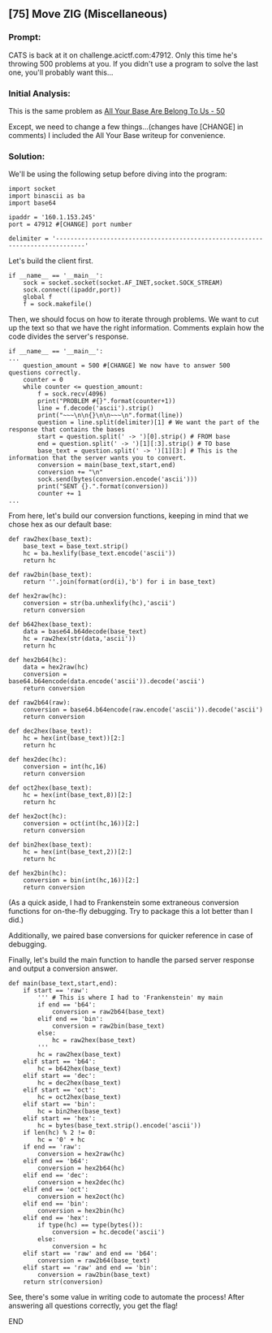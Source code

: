 ## [75] Move ZIG (Miscellaneous)

### Prompt:
CATS is back at it on challenge.acictf.com:47912. Only this time he's throwing 500 problems at you. If you didn't use a program to solve the last one, you'll probably want this...

### Initial Analysis:
This is the same problem as [All Your Base Are Belong To Us - 50](https://rbf-shadowhunter.github.io/ctf/2020_ACICTF_Cyber_Stakes/allyourbase.html)

Except, we need to change a few things...(changes have [CHANGE] in comments)  I included the All Your Base writeup for convenience.

### Solution:
We'll be using the following setup before diving into the program:
```
import socket
import binascii as ba
import base64

ipaddr = '160.1.153.245'
port = 47912 #[CHANGE] port number

delimiter = '------------------------------------------------------------------------------'
```

Let's build the client first.

```
if __name__ == '__main__':
    sock = socket.socket(socket.AF_INET,socket.SOCK_STREAM)
    sock.connect((ipaddr,port))
    global f
    f = sock.makefile()
```

Then, we should focus on how to iterate through problems.  We want to cut up the text so that we have the right information.  Comments explain how the code divides the server's response.

```
if __name__ == '__main__':
...
    question_amount = 500 #[CHANGE] We now have to answer 500 questions correctly.
    counter = 0
    while counter <= question_amount:
        f = sock.recv(4096)
        print("PROBLEM #{}".format(counter+1))
        line = f.decode('ascii').strip()
        print("~~~\n\n{}\n\n~~~\n".format(line))
        question = line.split(delimiter)[1] # We want the part of the response that contains the bases
        start = question.split(' -> ')[0].strip() # FROM base
        end = question.split(' -> ')[1][:3].strip() # TO base
        base_text = question.split(' -> ')[1][3:] # This is the information that the server wants you to convert.
        conversion = main(base_text,start,end)
        conversion += "\n"
        sock.send(bytes(conversion.encode('ascii')))
        print("SENT {}.".format(conversion))
        counter += 1
...
```

From here, let's build our conversion functions, keeping in mind that we chose hex as our default base:

```
def raw2hex(base_text):
    base_text = base_text.strip()
    hc = ba.hexlify(base_text.encode('ascii'))
    return hc
    
def raw2bin(base_text):
    return ''.join(format(ord(i),'b') for i in base_text)
    
def hex2raw(hc):
    conversion = str(ba.unhexlify(hc),'ascii')
    return conversion
    
def b642hex(base_text):
    data = base64.b64decode(base_text)
    hc = raw2hex(str(data,'ascii'))
    return hc

def hex2b64(hc):
    data = hex2raw(hc)
    conversion = base64.b64encode(data.encode('ascii')).decode('ascii')
    return conversion

def raw2b64(raw):
    conversion = base64.b64encode(raw.encode('ascii')).decode('ascii')
    return conversion

def dec2hex(base_text):
    hc = hex(int(base_text))[2:]
    return hc
    
def hex2dec(hc):
    conversion = int(hc,16)
    return conversion
    
def oct2hex(base_text):
    hc = hex(int(base_text,8))[2:]
    return hc

def hex2oct(hc):
    conversion = oct(int(hc,16))[2:]
    return conversion
    
def bin2hex(base_text):
    hc = hex(int(base_text,2))[2:]
    return hc

def hex2bin(hc):
    conversion = bin(int(hc,16))[2:]
    return conversion
```

(As a quick aside, I had to Frankenstein some extraneous conversion functions for on-the-fly debugging.  Try to package this a lot better than I did.)

Additionally, we paired base conversions for quicker reference in case of debugging.

Finally, let's build the main function to handle the parsed server response and output a conversion answer.

```
def main(base_text,start,end):
    if start == 'raw':
        ''' # This is where I had to 'Frankenstein' my main
        if end == 'b64':
            conversion = raw2b64(base_text)
        elif end == 'bin':
            conversion = raw2bin(base_text)
        else:
            hc = raw2hex(base_text)
        '''
        hc = raw2hex(base_text)
    elif start == 'b64':
        hc = b642hex(base_text)
    elif start == 'dec':
        hc = dec2hex(base_text)
    elif start == 'oct':
        hc = oct2hex(base_text)
    elif start == 'bin':
        hc = bin2hex(base_text)
    elif start == 'hex':
        hc = bytes(base_text.strip().encode('ascii'))
    if len(hc) % 2 != 0:
        hc = '0' + hc
    if end == 'raw':
        conversion = hex2raw(hc)
    elif end == 'b64':
        conversion = hex2b64(hc)
    elif end == 'dec':
        conversion = hex2dec(hc)
    elif end == 'oct':
        conversion = hex2oct(hc)
    elif end == 'bin':
        conversion = hex2bin(hc)
    elif end == 'hex':
        if type(hc) == type(bytes()):
            conversion = hc.decode('ascii')
        else:
            conversion = hc
    elif start == 'raw' and end == 'b64':
        conversion = raw2b64(base_text)
    elif start == 'raw' and end == 'bin':
        conversion = raw2bin(base_text)
    return str(conversion)
```

See, there's some value in writing code to automate the process!  After answering all questions correctly, you get the flag!

END
